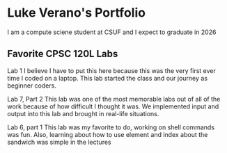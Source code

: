 # Luke Verano's Portfolio

I am a compute sciene student at CSUF and I expect to graduate in 2026

## Favorite CPSC 120L Labs

Lab 1
I believe I have to put this here because this was the very first ever time I coded on a laptop. This lab started the class and our journey as beginner coders.

Lab 7, Part 2
This lab was one of the most memorable labs out of all of the work because of how difficult I thought it was. We implemented input and output into this lab and brought in real-life situations.

Lab 6, part 1
This lab was my favorite to do, working on shell commands was fun. Also, learning about how to use element and index about the sandwich was simple in the lectures
